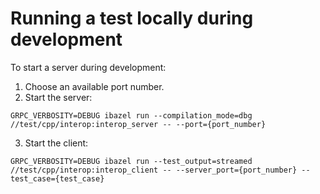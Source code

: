 # Running a test locally during development

To start a server during development:
1. Choose an available port number.
2. Start the server:
```
GRPC_VERBOSITY=DEBUG ibazel run --compilation_mode=dbg //test/cpp/interop:interop_server -- --port={port_number}
```
3. Start the client:
```
GRPC_VERBOSITY=DEBUG ibazel run --test_output=streamed //test/cpp/interop:interop_client -- --server_port={port_number} --test_case={test_case}
```
